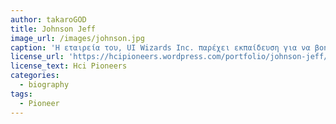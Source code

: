 ```yaml
---
author: takaroGOD
title: Johnson Jeff
image_url: /images/johnson.jpg
caption: 'Η εταιρεία του, UI Wizards Inc. παρέχει εκπαίδευση για να βοηθήσει μη τεχνικά στελέχη να μάθουν τι πρέπει να γνωρίζουν για να πάρουν καλές αποφάσεις και να συνεργαστούν εποικοδομητικά με τεχνικό προσωπικό.'
license_url: 'https://hcipioneers.wordpress.com/portfolio/johnson-jeff/'
license_text: Hci Pioneers
categories:
  - biography
tags:
  - Pioneer
---
```

